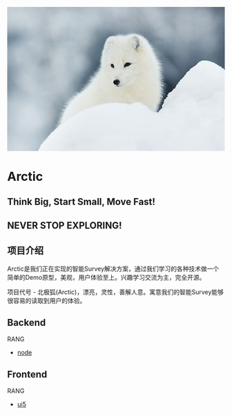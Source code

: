 ![image](https://github.com/rangwei/Arctic/blob/master/arctic.jpg)

# Arctic

## Think Big, Start Small, Move Fast!
## NEVER STOP EXPLORING!

## 项目介绍
Arctic是我们正在实现的智能Survey解决方案，通过我们学习的各种技术做一个简单的Demo原型，美观，用户体验至上。兴趣学习交流为主，完全开源。

项目代号 - 北极狐(Arctic)，漂亮，灵性，善解人意。寓意我们的智能Survey能够很容易的读取到用户的体验。

## Backend

RANG

* [node](https://github.com/rangwei/arctic-db)

## Frontend

RANG

* [ui5](https://github.com/rangwei/arctic-ui)